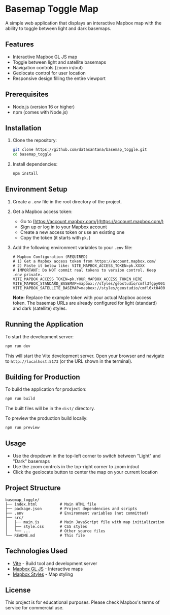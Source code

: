 # Basemap Toggle Map

A simple web application that displays an interactive Mapbox map with the ability to toggle between light and dark basemaps.

## Features

- Interactive Mapbox GL JS map
- Toggle between light and satellite basemaps
- Navigation controls (zoom in/out)
- Geolocate control for user location
- Responsive design filling the entire viewport

## Prerequisites

- Node.js (version 16 or higher)
- npm (comes with Node.js)

## Installation

1. Clone the repository:
   ```bash
   git clone https://github.com/datasantana/basemap_toggle.git
   cd basemap_toggle
   ```

2. Install dependencies:
   ```bash
   npm install
   ```

## Environment Setup

1. Create a `.env` file in the root directory of the project.

2. Get a Mapbox access token:
   - Go to [https://account.mapbox.com/](https://account.mapbox.com/)
   - Sign up or log in to your Mapbox account
   - Create a new access token or use an existing one
   - Copy the token (it starts with `pk.`)

3. Add the following environment variables to your `.env` file:
   ```
   # Mapbox Configuration (REQUIRED)
   # 1) Get a Mapbox access token from https://account.mapbox.com/
   # 2) Paste it below like: VITE_MAPBOX_ACCESS_TOKEN=pk.XXXX
   # IMPORTANT: Do NOT commit real tokens to version control. Keep .env private.
   VITE_MAPBOX_ACCESS_TOKEN=pk.YOUR_MAPBOX_ACCESS_TOKEN_HERE
   VITE_MAPBOX_STANDARD_BASEMAP=mapbox://styles/geostudio/cmfl3fgpy001j01s82205hrxq
   VITE_MAPBOX_SATELLITE_BASEMAP=mapbox://styles/geostudio/cmfl6xt04003a01rxccb4hs82
   ```

   **Note:** Replace the example token with your actual Mapbox access token. The basemap URLs are already configured for light (standard) and dark (satellite) styles.

## Running the Application

To start the development server:

```bash
npm run dev
```

This will start the Vite development server. Open your browser and navigate to `http://localhost:5173` (or the URL shown in the terminal).

## Building for Production

To build the application for production:

```bash
npm run build
```

The built files will be in the `dist/` directory.

To preview the production build locally:

```bash
npm run preview
```

## Usage

- Use the dropdown in the top-left corner to switch between "Light" and "Dark" basemaps
- Use the zoom controls in the top-right corner to zoom in/out
- Click the geolocate button to center the map on your current location

## Project Structure

```
basemap_toggle/
├── index.html          # Main HTML file
├── package.json        # Project dependencies and scripts
├── .env                # Environment variables (not committed)
├── src/
│   ├── main.js         # Main JavaScript file with map initialization
│   ├── style.css       # CSS styles
│   └── ...             # Other source files
└── README.md           # This file
```

## Technologies Used

- [Vite](https://vitejs.dev/) - Build tool and development server
- [Mapbox GL JS](https://docs.mapbox.com/mapbox-gl-js/) - Interactive maps
- [Mapbox Styles](https://docs.mapbox.com/api/maps/styles/) - Map styling

## License

This project is for educational purposes. Please check Mapbox's terms of service for commercial use.
